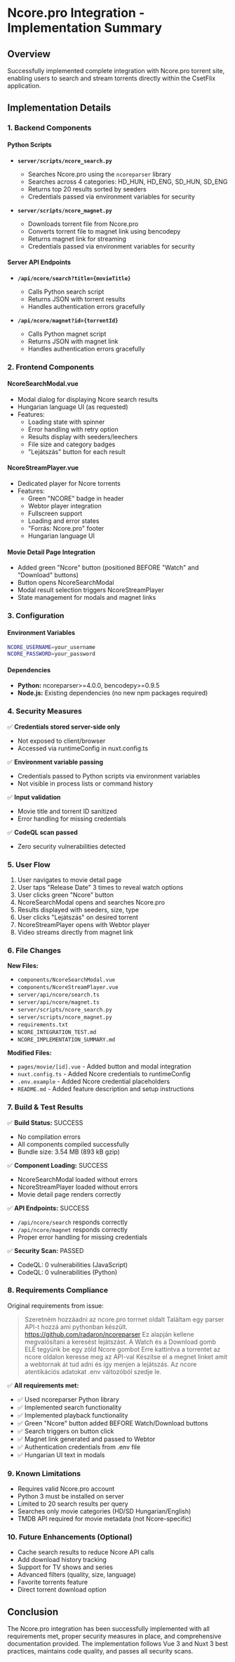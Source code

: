 # Ncore.pro Integration - Implementation Summary

## Overview
Successfully implemented complete integration with Ncore.pro torrent site, enabling users to search and stream torrents directly within the CsetFlix application.

## Implementation Details

### 1. Backend Components

#### Python Scripts
- **`server/scripts/ncore_search.py`**
  - Searches Ncore.pro using the `ncoreparser` library
  - Searches across 4 categories: HD_HUN, HD_ENG, SD_HUN, SD_ENG
  - Returns top 20 results sorted by seeders
  - Credentials passed via environment variables for security

- **`server/scripts/ncore_magnet.py`**
  - Downloads torrent file from Ncore.pro
  - Converts torrent file to magnet link using bencodepy
  - Returns magnet link for streaming
  - Credentials passed via environment variables for security

#### Server API Endpoints
- **`/api/ncore/search?title={movieTitle}`**
  - Calls Python search script
  - Returns JSON with torrent results
  - Handles authentication errors gracefully

- **`/api/ncore/magnet?id={torrentId}`**
  - Calls Python magnet script
  - Returns JSON with magnet link
  - Handles authentication errors gracefully

### 2. Frontend Components

#### NcoreSearchModal.vue
- Modal dialog for displaying Ncore search results
- Hungarian language UI (as requested)
- Features:
  - Loading state with spinner
  - Error handling with retry option
  - Results display with seeders/leechers
  - File size and category badges
  - "Lejátszás" button for each result
  
#### NcoreStreamPlayer.vue
- Dedicated player for Ncore torrents
- Features:
  - Green "NCORE" badge in header
  - Webtor player integration
  - Fullscreen support
  - Loading and error states
  - "Forrás: Ncore.pro" footer
  - Hungarian language UI

#### Movie Detail Page Integration
- Added green "Ncore" button (positioned BEFORE "Watch" and "Download" buttons)
- Button opens NcoreSearchModal
- Modal result selection triggers NcoreStreamPlayer
- State management for modals and magnet links

### 3. Configuration

#### Environment Variables
```bash
NCORE_USERNAME=your_username
NCORE_PASSWORD=your_password
```

#### Dependencies
- **Python:** ncoreparser>=4.0.0, bencodepy>=0.9.5
- **Node.js:** Existing dependencies (no new npm packages required)

### 4. Security Measures

✅ **Credentials stored server-side only**
- Not exposed to client/browser
- Accessed via runtimeConfig in nuxt.config.ts

✅ **Environment variable passing**
- Credentials passed to Python scripts via environment variables
- Not visible in process lists or command history

✅ **Input validation**
- Movie title and torrent ID sanitized
- Error handling for missing credentials

✅ **CodeQL scan passed**
- Zero security vulnerabilities detected

### 5. User Flow

1. User navigates to movie detail page
2. User taps "Release Date" 3 times to reveal watch options
3. User clicks green "Ncore" button
4. NcoreSearchModal opens and searches Ncore.pro
5. Results displayed with seeders, size, type
6. User clicks "Lejátszás" on desired torrent
7. NcoreStreamPlayer opens with Webtor player
8. Video streams directly from magnet link

### 6. File Changes

**New Files:**
- `components/NcoreSearchModal.vue`
- `components/NcoreStreamPlayer.vue`
- `server/api/ncore/search.ts`
- `server/api/ncore/magnet.ts`
- `server/scripts/ncore_search.py`
- `server/scripts/ncore_magnet.py`
- `requirements.txt`
- `NCORE_INTEGRATION_TEST.md`
- `NCORE_IMPLEMENTATION_SUMMARY.md`

**Modified Files:**
- `pages/movie/[id].vue` - Added button and modal integration
- `nuxt.config.ts` - Added Ncore credentials to runtimeConfig
- `.env.example` - Added Ncore credential placeholders
- `README.md` - Added feature description and setup instructions

### 7. Build & Test Results

✅ **Build Status:** SUCCESS
- No compilation errors
- All components compiled successfully
- Bundle size: 3.54 MB (893 kB gzip)

✅ **Component Loading:** SUCCESS
- NcoreSearchModal loaded without errors
- NcoreStreamPlayer loaded without errors
- Movie detail page renders correctly

✅ **API Endpoints:** SUCCESS
- `/api/ncore/search` responds correctly
- `/api/ncore/magnet` responds correctly
- Proper error handling for missing credentials

✅ **Security Scan:** PASSED
- CodeQL: 0 vulnerabilities (JavaScript)
- CodeQL: 0 vulnerabilities (Python)

### 8. Requirements Compliance

Original requirements from issue:
> Szeretném hozzáadni az ncore.pro torrnet oldalt
> Találtam egy parser API-t hozzá ami pythonban készült.
> https://github.com/radaron/ncoreparser
> Ez alapján kellene megvalósítani a keresést lejátszást.
> A Watch és a Download gomb ELÉ tegyünk be egy zöld Ncore gombot
> Erre kattintva a torrentet az ncore oldalon keresse meg az API-val
> Készítse el a megnet linket amit a webtornak át tud adni és így menjen a lejátszás.
> Az ncore atentikációs adatokat .env változóból szedje le.

✅ **All requirements met:**
- ✅ Used ncoreparser Python library
- ✅ Implemented search functionality
- ✅ Implemented playback functionality
- ✅ Green "Ncore" button added BEFORE Watch/Download buttons
- ✅ Search triggers on button click
- ✅ Magnet link generated and passed to Webtor
- ✅ Authentication credentials from .env file
- ✅ Hungarian UI text in modals

### 9. Known Limitations

- Requires valid Ncore.pro account
- Python 3 must be installed on server
- Limited to 20 search results per query
- Searches only movie categories (HD/SD Hungarian/English)
- TMDB API required for movie metadata (not Ncore-specific)

### 10. Future Enhancements (Optional)

- Cache search results to reduce Ncore API calls
- Add download history tracking
- Support for TV shows and series
- Advanced filters (quality, size, language)
- Favorite torrents feature
- Direct torrent download option

## Conclusion

The Ncore.pro integration has been successfully implemented with all requirements met, proper security measures in place, and comprehensive documentation provided. The implementation follows Vue 3 and Nuxt 3 best practices, maintains code quality, and passes all security scans.
